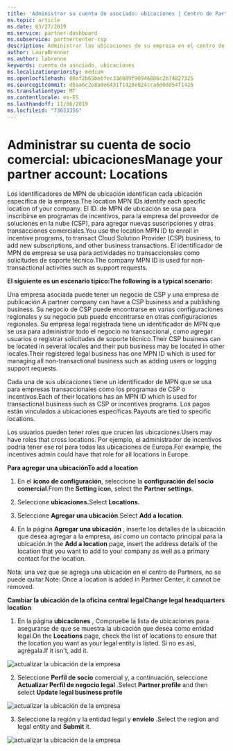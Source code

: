 ```yaml
---
title: 'Administrar su cuenta de asociado: ubicaciones | Centro de Partners'
ms.topic: article
ms.date: 03/27/2019
ms.service: partner-dashboard
ms.subservice: partnercenter-csp
description: Administrar las ubicaciones de su empresa en el centro de Partners
author: LauraBrenner
ms.author: labrenne
keywords: cuenta de asociado, ubicaciones
ms.localizationpriority: medium
ms.openlocfilehash: 00af2b65bebfec336609f90946806c2b74827325
ms.sourcegitcommit: dbaa6c2e8a0e6431f1420e024cca6d0dd54f1425
ms.translationtype: MT
ms.contentlocale: es-ES
ms.lasthandoff: 11/06/2019
ms.locfileid: "73653356"
---
```

# <a name="manage-your-partner-account-locations"></a><span data-ttu-id="bcf37-104">Administrar su cuenta de socio comercial: ubicaciones</span><span class="sxs-lookup"><span data-stu-id="bcf37-104">Manage your partner account: Locations</span></span>

<span data-ttu-id="bcf37-105">Los identificadores de MPN de ubicación identifican cada ubicación específica de la empresa.</span><span class="sxs-lookup"><span data-stu-id="bcf37-105">The location MPN IDs identify each specific location of your company.</span></span> <span data-ttu-id="bcf37-106">El ID. de MPN de ubicación se usa para inscribirse en programas de incentivos, para la empresa del proveedor de soluciones en la nube (CSP), para agregar nuevas suscripciones y otras transacciones comerciales.</span><span class="sxs-lookup"><span data-stu-id="bcf37-106">You use the location MPN ID to enroll in incentive programs, to transact Cloud Solution Provider (CSP) business, to add new subscriptions, and other business transactions.</span></span> <span data-ttu-id="bcf37-107">El identificador de MPN de empresa se usa para actividades no transaccionales como solicitudes de soporte técnico.</span><span class="sxs-lookup"><span data-stu-id="bcf37-107">The company MPN ID is used for non-transactional activities such as support requests.</span></span>

<span data-ttu-id="bcf37-108">**El siguiente es un escenario típico:**</span><span class="sxs-lookup"><span data-stu-id="bcf37-108">**The following is a typical scenario:**</span></span> 

<span data-ttu-id="bcf37-109">Una empresa asociada puede tener un negocio de CSP y una empresa de publicación.</span><span class="sxs-lookup"><span data-stu-id="bcf37-109">A partner company can have a CSP business and a publishing business.</span></span> <span data-ttu-id="bcf37-110">Su negocio de CSP puede encontrarse en varias configuraciones regionales y su negocio pub puede encontrarse en otras configuraciones regionales. Su empresa legal registrada tiene un identificador de MPN que se usa para administrar todo el negocio no transaccional, como agregar usuarios o registrar solicitudes de soporte técnico.</span><span class="sxs-lookup"><span data-stu-id="bcf37-110">Their CSP business can be located in several locales and their pub business may be located in other locales.Their registered legal business has one MPN ID which is used for managing all non-transactional business such as adding users or logging support requests.</span></span> 

<span data-ttu-id="bcf37-111">Cada una de sus ubicaciones tiene un identificador de MPN que se usa para empresas transaccionales como los programas de CSP o incentivos.</span><span class="sxs-lookup"><span data-stu-id="bcf37-111">Each of their locations has an MPN ID which is used for transactional business such as CSP or incentives programs.</span></span> <span data-ttu-id="bcf37-112">Los pagos están vinculados a ubicaciones específicas.</span><span class="sxs-lookup"><span data-stu-id="bcf37-112">Payouts are tied to specific locations.</span></span>

<span data-ttu-id="bcf37-113">Los usuarios pueden tener roles que crucen las ubicaciones.</span><span class="sxs-lookup"><span data-stu-id="bcf37-113">Users may have roles that cross locations.</span></span> <span data-ttu-id="bcf37-114">Por ejemplo, el administrador de incentivos podría tener ese rol para todas las ubicaciones de Europa.</span><span class="sxs-lookup"><span data-stu-id="bcf37-114">For example, the incentives admin could have that role for all locations in Europe.</span></span>

<span data-ttu-id="bcf37-115">**Para agregar una ubicación**</span><span class="sxs-lookup"><span data-stu-id="bcf37-115">**To add a location**</span></span>

1. <span data-ttu-id="bcf37-116">En el **icono de configuración**, seleccione la **configuración del socio comercial**.</span><span class="sxs-lookup"><span data-stu-id="bcf37-116">From the **Setting icon**, select the **Partner settings**.</span></span> 

2. <span data-ttu-id="bcf37-117">Seleccione **ubicaciones.**</span><span class="sxs-lookup"><span data-stu-id="bcf37-117">Select **Locations.**</span></span>

3. <span data-ttu-id="bcf37-118">Seleccione **Agregar una ubicación**.</span><span class="sxs-lookup"><span data-stu-id="bcf37-118">Select **Add a location**.</span></span>  

4. <span data-ttu-id="bcf37-119">En la página **Agregar una ubicación** , inserte los detalles de la ubicación que desea agregar a la empresa, así como un contacto principal para la ubicación.</span><span class="sxs-lookup"><span data-stu-id="bcf37-119">In the **Add a location** page, insert the address details of the location that you want to add to your company as well as a primary contact for the location.</span></span>

<span data-ttu-id="bcf37-120">Nota: una vez que se agrega una ubicación en el centro de Partners, no se puede quitar.</span><span class="sxs-lookup"><span data-stu-id="bcf37-120">Note: Once a location is added in Partner Center, it cannot be removed.</span></span>

<span data-ttu-id="bcf37-121">**Cambiar la ubicación de la oficina central legal**</span><span class="sxs-lookup"><span data-stu-id="bcf37-121">**Change legal headquarters location**</span></span>

1. <span data-ttu-id="bcf37-122">En la página **ubicaciones** , Compruebe la lista de ubicaciones para asegurarse de que se muestra la ubicación que desea como entidad legal.</span><span class="sxs-lookup"><span data-stu-id="bcf37-122">On the **Locations** page, check the list of locations to ensure that the location you want as your legal entity is listed.</span></span> <span data-ttu-id="bcf37-123">Si no es así, agrégala.</span><span class="sxs-lookup"><span data-stu-id="bcf37-123">If it isn't, add it.</span></span>

![actualizar la ubicación de la empresa](images/updatepartnerprofile2.png)

2. <span data-ttu-id="bcf37-125">Seleccione **Perfil de socio** comercial y, a continuación, seleccione **Actualizar Perfil de negocio legal** .</span><span class="sxs-lookup"><span data-stu-id="bcf37-125">Select **Partner profile** and then select **Update legal business profile**</span></span>

![actualizar la ubicación de la empresa](images/updatepartnerprofile1.png)

3. <span data-ttu-id="bcf37-127">Seleccione la región y la entidad legal y **envíelo** .</span><span class="sxs-lookup"><span data-stu-id="bcf37-127">Select the region and legal entity and **Submit** it.</span></span>

![actualizar la ubicación de la empresa](images/updatepartnerprofile3.png)

